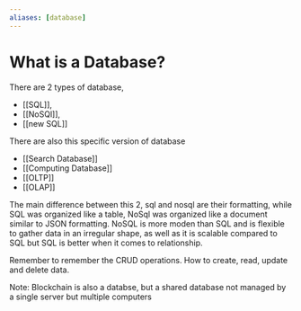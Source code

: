 ```yaml
---
aliases: [database]
---
```

# What is a Database?
There are 2 types of database,
- [[SQL]],
- [[NoSQl]],
- [[new SQL]] 

There are also this specific version of database
- [[Search Database]]
- [[Computing Database]]
- [[OLTP]]
- [[OLAP]]


The main difference between this 2, sql and nosql are their formatting, while SQL was organized like a table, NoSql was organized like a document similar to JSON formatting. NoSQL is more moden than SQL and is flexible to gather data in an irregular shape, as well as it is scalable compared to SQL but SQL is better when it comes to relationship. 

Remember to remember the CRUD operations. How to create, read, update and delete data. 

Note: Blockchain is also a databse, but a shared database not managed by a single server but multiple computers